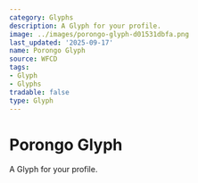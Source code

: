 ```yaml
---
category: Glyphs
description: A Glyph for your profile.
image: ../images/porongo-glyph-d01531dbfa.png
last_updated: '2025-09-17'
name: Porongo Glyph
source: WFCD
tags:
- Glyph
- Glyphs
tradable: false
type: Glyph
---
```


# Porongo Glyph

A Glyph for your profile.

